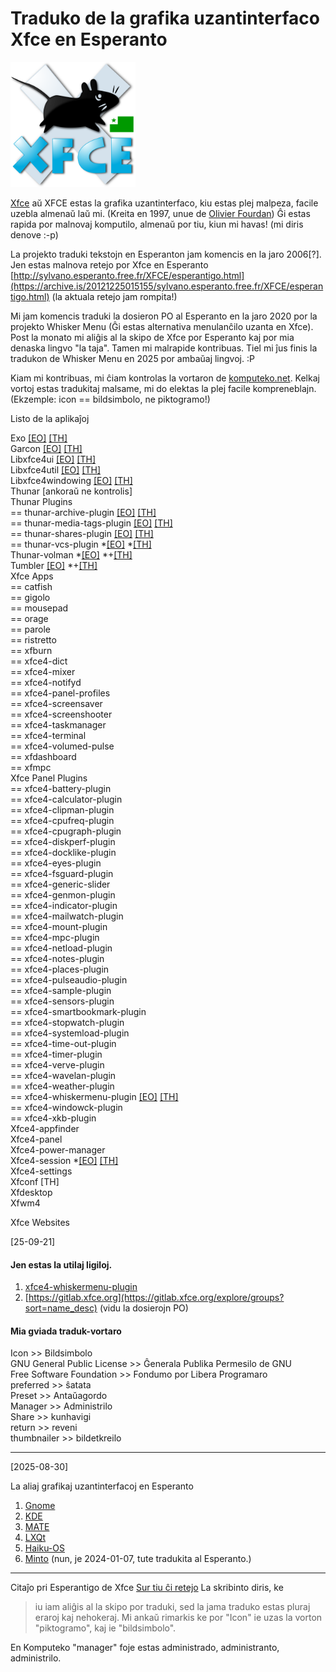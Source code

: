 <link rel="stylesheet" href="https://cdn.simplecss.org/simple.min.css">

<style>
  img {
  width: 200px;
  }
</style>

# Traduko de la grafika uzantinterfaco Xfce en Esperanto
![emblemo de Xfce kun Esperanta flago](img/xfce_logo_eo.svg)

[Xfce](https://en.wikipedia.org/wiki/Xfce) aŭ XFCE estas la grafika uzantinterfaco, kiu estas plej malpeza, facile uzebla almenaŭ laŭ mi. (Kreita en 1997, unue de [Olivier Fourdan](https://en.wikipedia.org/wiki/Olivier_Fourdan)) Ĝi estas rapida por malnovaj komputilo, almenaŭ por tiu, kiun mi havas! (mi diris denove :-p)

La projekto traduki tekstojn en Esperanton jam komencis en la jaro 2006[?]. Jen estas malnova retejo por Xfce en Esperanto [http://sylvano.esperanto.free.fr/XFCE/esperantigo.html](https://archive.is/20121225015155/sylvano.esperanto.free.fr/XFCE/esperantigo.html) (la aktuala retejo jam rompita!)

Mi jam komencis traduki la dosieron PO al Esperanto en la jaro 2020 por la projekto Whisker Menu (Ĝi estas alternativa menulanĉilo uzanta en Xfce). Post la monato mi aliĝis al la skipo de Xfce por Esperanto kaj por mia denaska lingvo "la taja". Tamen mi malrapide kontribuas. Tiel mi ĵus finis la tradukon de Whisker Menu en 2025 por ambaŭaj lingvoj. :P

Kiam mi kontribuas, mi ĉiam kontrolas la vortaron de [komputeko.net](komputeko.net). Kelkaj vortoj estas tradukitaj malsame, mi do elektas la plej facile kompreneblajn. (Ekzemple: icon == bildsimbolo, ne piktogramo!)

Listo de la aplikaĵoj

Exo [[EO]](https://app.transifex.com/xfce/exo/viewstrings/#eo/master/) [[TH]](https://app.transifex.com/xfce/exo/viewstrings/#th/master/)\
Garcon [[EO]](https://app.transifex.com/xfce/garcon/viewstrings/#eo/master/) [[TH]](https://app.transifex.com/xfce/garcon/viewstrings/#th/master/)\
Libxfce4ui [[EO]](https://app.transifex.com/xfce/libxfce4ui/viewstrings/#eo/master/) [[TH]](https://app.transifex.com/xfce/libxfce4ui/viewstrings/#th/master/)\
Libxfce4util [[EO]](https://app.transifex.com/xfce/libxfce4util/viewstrings/#eo/master/) [[TH]](https://app.transifex.com/xfce/libxfce4util/viewstrings/#th/master/)\
Libxfce4windowing [[EO]](https://app.transifex.com/xfce/libxfce4windowing/viewstrings/#eo/master/) [[TH]](https://app.transifex.com/xfce/libxfce4windowing/viewstrings/#th/master/)\
Thunar [ankoraŭ ne kontrolis]\
Thunar Plugins\
== thunar-archive-plugin [[EO]](https://app.transifex.com/xfce/thunar-plugins/viewstrings/#eo/thunar-archive-plugin/) [[TH]](https://app.transifex.com/xfce/thunar-plugins/viewstrings/#th/thunar-archive-plugin/)\
== thunar-media-tags-plugin [[EO]](https://app.transifex.com/xfce/thunar-plugins/viewstrings/#eo/thunar-media-tags-plugin/) [[TH]](https://app.transifex.com/xfce/thunar-plugins/viewstrings/#th/thunar-media-tags-plugin/)\
== thunar-shares-plugin [[EO]](https://app.transifex.com/xfce/thunar-plugins/viewstrings/#eo/thunar-shares-plugin/) [[TH]](https://app.transifex.com/xfce/thunar-plugins/viewstrings/#th/thunar-shares-plugin/)\
== thunar-vcs-plugin *[[EO]](https://app.transifex.com/xfce/thunar-plugins/viewstrings/#eo/thunar-vcs-plugin/) *[[TH]](https://app.transifex.com/xfce/thunar-plugins/viewstrings/#th/thunar-vcs-plugin/)\
Thunar-volman *[[EO]](https://app.transifex.com/xfce/thunar-volman/viewstrings/#eo/master/) *+[[TH]](https://app.transifex.com/xfce/thunar-volman/viewstrings/#th/master/)\
Tumbler [[EO]](https://app.transifex.com/xfce/tumbler/viewstrings/#eo/master/) *+[[TH]](https://app.transifex.com/xfce/tumbler/viewstrings/#th/master/)\
Xfce Apps\
== catfish\
== gigolo\
== mousepad\
== orage\
== parole\
== ristretto\
== xfburn\
== xfce4-dict\
== xfce4-mixer\
== xfce4-notifyd\
== xfce4-panel-profiles\
== xfce4-screensaver\
== xfce4-screenshooter\
== xfce4-taskmanager\
== xfce4-terminal\
== xfce4-volumed-pulse\
== xfdashboard\
== xfmpc\
Xfce Panel Plugins\
== xfce4-battery-plugin\
== xfce4-calculator-plugin\
== xfce4-clipman-plugin\
== xfce4-cpufreq-plugin\
== xfce4-cpugraph-plugin\
== xfce4-diskperf-plugin\
== xfce4-docklike-plugin\
== xfce4-eyes-plugin\
== xfce4-fsguard-plugin\
== xfce4-generic-slider\
== xfce4-genmon-plugin\
== xfce4-indicator-plugin\
== xfce4-mailwatch-plugin\
== xfce4-mount-plugin\
== xfce4-mpc-plugin\
== xfce4-netload-plugin\
== xfce4-notes-plugin\
== xfce4-places-plugin\
== xfce4-pulseaudio-plugin\
== xfce4-sample-plugin\
== xfce4-sensors-plugin\
== xfce4-smartbookmark-plugin\
== xfce4-stopwatch-plugin\
== xfce4-systemload-plugin\
== xfce4-time-out-plugin\
== xfce4-timer-plugin\
== xfce4-verve-plugin\
== xfce4-wavelan-plugin\
== xfce4-weather-plugin\
== xfce4-whiskermenu-plugin [[EO]](https://app.transifex.com/gottcode/xfce4-whiskermenu-plugin/viewstrings/#eo/master/) [[TH]](https://app.transifex.com/gottcode/xfce4-whiskermenu-plugin/viewstrings/#th/master/)\
== xfce4-windowck-plugin\
== xfce4-xkb-plugin \
Xfce4-appfinder\
Xfce4-panel\
Xfce4-power-manager\
Xfce4-session *[[EO]](https://app.transifex.com/xfce4/xfce4-session/viewstrings/#eo/master/) [[TH]](https://app.transifex.com/xfce4/xfce4-session/viewstrings/#th/master/)\
Xfce4-settings\
Xfconf [TH]\
Xfdesktop\
Xfwm4 

Xfce Websites

[25-09-21]

#### Jen estas la utilaj ligiloj.

1. [xfce4-whiskermenu-plugin](https://explore.transifex.com/gottcode/xfce4-whiskermenu-plugin/)
2. [https://gitlab.xfce.org](https://gitlab.xfce.org/explore/groups?sort=name_desc) (vidu la dosierojn PO)

#### Mia gviada traduk-vortaro

Icon >> Bildsimbolo\
GNU General Public License >> Ĝenerala Publika Permesilo de GNU\
Free Software Foundation >> Fondumo por Libera Programaro\
preferred >> ŝatata\
Preset >> Antaŭagordo\
Manager >> Administrilo\
Share >> kunhavigi\
return >> reveni\
thumbnailer >> bildetkreilo

---

[2025-08-30]

La aliaj grafikaj uzantinterfacoj en Esperanto
1. [Gnome](https://l10n.gnome.org/teams/eo/)
2. [KDE](https://eo.l10n.kde.org/)
3. [MATE](https://ubuntu-mate.org/get-involved/translations/#ubuntu-mate)
4. [LXQt](https://github.com/lxqt/lxqt/wiki/Translation)
5. [Haiku-OS](https://i18n.haiku-os.org/pootle/eo/)
6. [Minto](https://uea.org/vikio/Minto) (nun, je 2024-01-07, tute tradukita al Esperanto.)

---

Citaĵo pri Esperantigo de Xfce 
[Sur tiu ĉi retejo](https://pliejo.komputeko.net/esperantigataj-programoj-kaj-retejoj) La skribinto diris, ke 
> iu iam aliĝis al la skipo por traduki, sed la jama traduko estas pluraj eraroj kaj nehokeraj. 
Mi ankaŭ rimarkis ke por "Icon" ie uzas la vorton "piktogramo", kaj ie "bildsimbolo". 

En Komputeko "manager" foje estas administrado, administranto, administrilo.